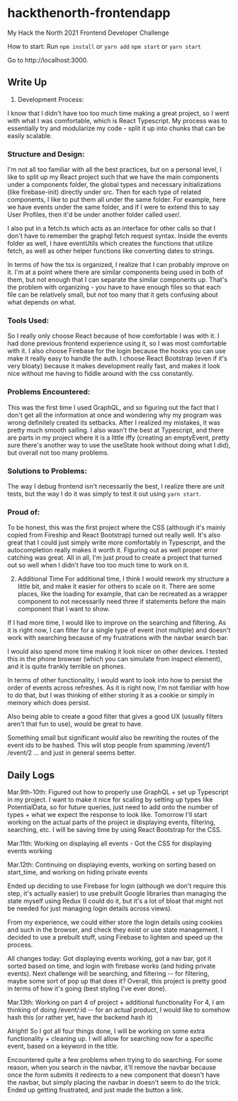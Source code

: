 # hackthenorth-frontendapp
My Hack the North 2021 Frontend Developer Challenge

How to start:
Run
`npm install` or `yarn add`
`npm start` or `yarn start`

Go to http://localhost:3000.

## Write Up
1. Development Process:

I know that I didn't have too too much time making a great project, so I went with what I was comfortable, which is React Typescript. My process was to essentially try and modularize my code - split it up into chunks that can be easily scalable.
### Structure and Design:
I'm not all too familiar with all the best practices, but on a personal level, I like to split up my React project such that we have the main components under a components folder, the global types and necessary initializations (like firebase-init) directly under src. Then for each type of related components, I like to put them all under the same folder. For example, here we have events under the same folder, and if I were to extend this to say User Profiles, then it'd be under another folder called user/. 

I also put in a fetch.ts which acts as an interface for other calls so that I don't have to remember the graphql fetch request syntax. Inside the events folder as well, I have eventUtils which creates the functions that utilize fetch, as well as other helper functions like converting dates to strings. 

In terms of how the tsx is organized, I realize that I can probably improve on it. I'm at a point where there are similar components being used in both of them, but not enough that I can separate the similar components up. That's the problem with organizing - you have to have enough files so that each file can be relatively small, but not too many that it gets confusing about what depends on what.

### Tools Used:
So I really only choose React because of how comfortable I was with it. I had done previous frontend experience using it, so I was most comfortable with it. I also choose Firebase for the login because the hooks you can use make it really easy to handle the auth. I choose React Bootstrap (even if it's very bloaty) because it makes development really fast, and makes it look nice without me having to fiddle around with the css constantly.

### Problems Encountered:
This was the first time I used GraphQL, and so figuring out the fact that I don't get all the information at once and wondering why my program was wrong definitely created its setbacks. After I realized my mistakes, it was pretty much smooth sailing. I also wasn't the best at Typescript, and there are parts in my project where it is a little iffy (creating an emptyEvent, pretty sure there's another way to use the useState hook without doing what I did), but overall not too many problems.

### Solutions to Problems:
The way I debug frontend isn't necessarily the best, I realize there are unit tests, but the way I do it was simply to test it out using `yarn start`.

### Proud of:
To be honest, this was the first project where the CSS (although it's mainly copied from Fireship and React Bootstrap) turned out really well. It's also great that I could just simply write more comfortably in Typescript, and the autocompletion really makes it worth it. Figuring out as well proper error catching was great. All in all, I'm just proud to create a project that turned out so well when I didn't have too too much time to work on it.

2. Additional Time
For additional time, I think I would rework my structure a little bit, and make it easier for others to scale on it. There are some places, like the loading for example, that can be recreated as a wrapper component to not necessarily need three if statements before the main component that I want to show.

If I had more time, I would like to improve on the searching and filtering. As it is right now, I can filter for a single type of event (not multiple) and doesn't work with searching because of my frustrations with the navbar search bar.

I would also spend more time making it look nicer on other devices. I tested this in the phone browser (which you can simulate from inspect element), and it is quite frankly terrible on phones.

In terms of other functionality, I would want to look into how to persist the order of events across refreshes. As it is right now, I'm not familiar with how to do that, but I was thinking of either storing it as a cookie or simply in memory which does persist.

Also being able to create a good filter that gives a good UX (usually filters aren't that fun to use), would be great to have.

Something small but significant would also be rewriting the routes of the event ids to be hashed. This will stop people from spamming /event/1 /event/2 ... and just in general seems better.

## Daily Logs
Mar.9th-10th: Figured out how to properly use GraphQL + set up Typescript in my project. I want to make it nice for scaling by setting up types like PotentialData, so for future queries, just need to add onto the number of types + what we expect the response to look like. Tomorrow I'll start working on the actual parts of the project ie displaying events, filtering, searching, etc. I will be saving time by using React Bootstrap for the CSS.

Mar.11th: Working on displaying all events - Got the CSS for displaying events working

Mar.12th: Continuing on displaying events, working on sorting based on start_time, and working on hiding private events

Ended up deciding to use Firebase for login (although we don't require this step, it's actually easier) to use prebuilt Google libraries than managing the state myself using Redux (I could do it, but it's a lot of bloat that might not be needed for just managing login details across views).

From my experience, we could either store the login details using cookies and such in the browser, and check they exist or use state management. I decided to use a prebuilt stuff, using Firebase to lighten and speed up the process.

All changes today: Got displaying events working, got a nav bar, got it sorted based on time, and login with firebase works (and hiding private events). Next challenge will be searching, and filtering -- for filtering, maybe some sort of pop up that does it? Overall, this project is pretty good in terms of how it's going (best styling I've ever done).

Mar.13th: Working on part 4 of project + additional functionality
For 4, I am thinking of doing /event/:id -- for an actual product, I would like to somehow hash this (or rather yet, have the backend hash it)

Alright! So I got all four things done, I will be working on some extra functionality + cleaning up. I will allow for searching now for a specific event, based on a keyword in the title.

Encountered quite a few problems when trying to do searching. For some reason, when you search in the navbar, it'll remove the navbar because once the form submits it redirects to a new component that doesn't have the navbar, but simply placing the navbar in doesn't seem to do the trick. Ended up getting frustrated, and just made the button a link.